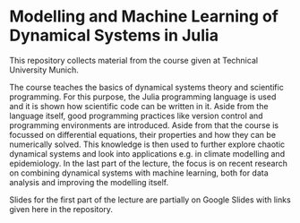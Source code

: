 # Modelling and Machine Learning of Dynamical Systems in Julia 

This repository collects material from the course given at Technical University Munich. 

The course teaches the basics of dynamical systems theory and scientific programming. For this purpose, the Julia programming language is used and it is shown how scientific code can be written in it. Aside from the language itself, good programming practices like version control and programming environments are introduced. Aside from that the course is focussed on differential equations, their properties and how they can be numerically solved. This knowledge is then used to further explore chaotic dynamical systems and look into applications e.g. in climate modelling and epidemiology. In the last part of the lecture, the focus is on recent research on combining dynamical systems with machine learning, both for data analysis and improving the modelling itself. 

Slides for the first part of the lecture are partially on Google Slides with links given here in the repository. 
